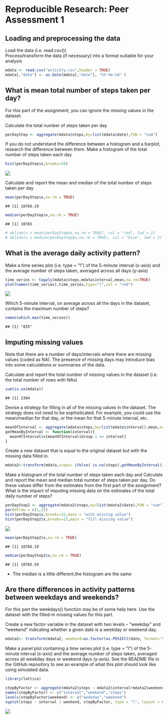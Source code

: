 # Reproducible Research: Peer Assessment 1


## Loading and preprocessing the data

Load the data (i.e. read.csv())  
Process/transform the data (if necessary) into a format suitable for your analysis


```r
mdata <- read.csv("activity.csv",header = TRUE)
mdata[,"date"] <- as.Date(mdata[,"date"], "%Y-%m-%d" )
```

## What is mean total number of steps taken per day?
For this part of the assignment, you can ignore the missing values in the dataset.

Calculate the total number of steps taken per day

```r
perDayStep <- aggregate(mdata$steps,by=list(mdata$date),FUN = "sum")
```

If you do not understand the difference between a histogram and a barplot, research the difference between them. Make a histogram of the total number of steps taken each day


```r
hist(perDayStep$x,breaks=10)
```

![](PA1_template_files/figure-html/unnamed-chunk-3-1.png) 

Calculate and report the mean and median of the total number of steps taken per day


```r
mean(perDayStep$x,na.rm = TRUE)
```

```
## [1] 10766.19
```

```r
median(perDayStep$x,na.rm = TRUE)
```

```
## [1] 10765
```

```r
# abline(v = mean(perDayStep$x,na.rm = TRUE), col = "red", lwd = 2)
# abline(v = median(perDayStep$x,na.rm = TRUE), col = "blue", lwd = 2)
```

## What is the average daily activity pattern?

Make a time series plot (i.e. type = "l") of the 5-minute interval (x-axis) and the average number of steps taken, averaged across all days (y-axis)

```r
time_series <- tapply(mdata$steps,mdata$interval,mean,na.rm=TRUE)
plot(names(time_series),time_series,type="l",col = "red")
```

![](PA1_template_files/figure-html/unnamed-chunk-5-1.png) 

Which 5-minute interval, on average across all the days in the dataset, contains the maximum number of steps?


```r
names(which.max(time_series))
```

```
## [1] "835"
```
## Imputing missing values

Note that there are a number of days/intervals where there are missing values (coded as NA). The presence of missing days may introduce bias into some calculations or summaries of the data.

Calculate and report the total number of missing values in the dataset (i.e. the total number of rows with NAs)

```r
sum(is.na(mdata))
```

```
## [1] 2304
```

Devise a strategy for filling in all of the missing values in the dataset. The strategy does not need to be sophisticated. For example, you could use the mean/median for that day, or the mean for that 5-minute interval, etc.


```r
meanOfInterval <- aggregate(mdata$steps,by=list(mdata$interval),mean,na.rm=TRUE)
getMeanByInterval <- function(interval){
  meanOfInterval$x[meanOfInterval$Group.1 == interval]
}
```

Create a new dataset that is equal to the original dataset but with the missing data filled in.


```r
mdata2<-transform(mdata,steps= ifelse( is.na(steps),getMeanByInterval(interval) ,steps ))
```

Make a histogram of the total number of steps taken each day and Calculate and report the mean and median total number of steps taken per day. Do these values differ from the estimates from the first part of the assignment? What is the impact of imputing missing data on the estimates of the total daily number of steps?


```r
perDayStep2 <- aggregate(mdata2$steps,by=list(mdata2$date),FUN = "sum")
par(mfrow = c(1,2))
hist(perDayStep$x,breaks=15,main = "with missing value")
hist(perDayStep2$x,breaks=15,main = "fill missing value")
```

![](PA1_template_files/figure-html/unnamed-chunk-10-1.png) 

```r
mean(perDayStep2$x,na.rm = TRUE)
```

```
## [1] 10766.19
```

```r
median(perDayStep2$x,na.rm = TRUE)
```

```
## [1] 10765.59
```

* The median is a little different,the histogram are the same

## Are there differences in activity patterns between weekdays and weekends?

For this part the weekdays() function may be of some help here. Use the dataset with the filled-in missing values for this part.

Create a new factor variable in the dataset with two levels – “weekday” and “weekend” indicating whether a given date is a weekday or weekend day.


```r
mdata2<- transform(mdata2, weekend=as.factor(as.POSIXlt(date, format='%Y-%m-%d')$wday %in% c(0, 6) ))
```

Make a panel plot containing a time series plot (i.e. type = "l") of the 5-minute interval (x-axis) and the average number of steps taken, averaged across all weekday days or weekend days (y-axis). See the README file in the GitHub repository to see an example of what this plot should look like using simulated data.


```r
library(lattice)

stepByFactor <- aggregate(mdata2$steps ~ mdata2$interval+mdata2$weekend,FUN = "mean")
names(stepByFactor) <- c("interval","weekend","steps")
levels(stepByFactor$weekend) <- c("weekday","weekend")
xyplot(steps ~ interval | weekend, stepByFactor, type = "l", layout = c(1, 2), xlab = "Interval", ylab = "Number of steps")
```

![](PA1_template_files/figure-html/unnamed-chunk-12-1.png) 
